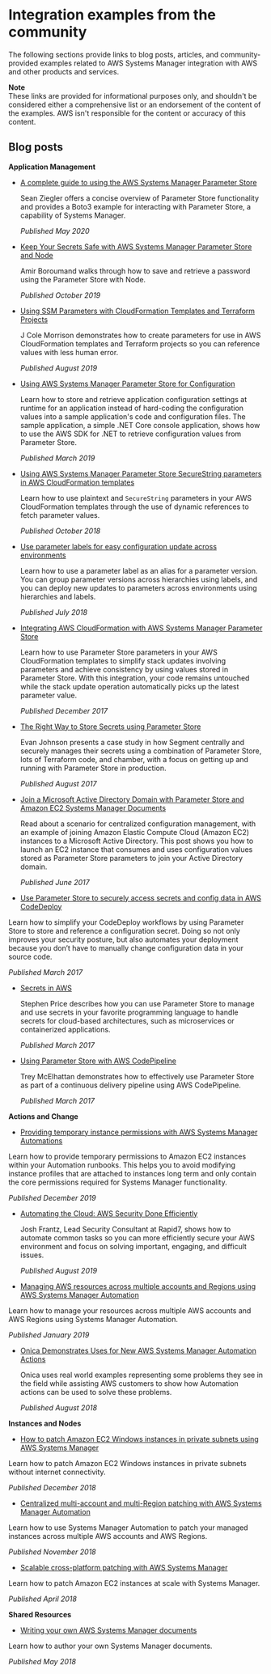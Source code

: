 # Integration examples from the community<a name="integrations-community"></a>

The following sections provide links to blog posts, articles, and community\-provided examples related to AWS Systems Manager integration with AWS and other products and services\.

**Note**  
These links are provided for informational purposes only, and shouldn't be considered either a comprehensive list or an endorsement of the content of the examples\. AWS isn't responsible for the content or accuracy of this content\. 

## Blog posts<a name="integrations-community-blogposts"></a>

**Application Management**
+ [A complete guide to using the AWS Systems Manager Parameter Store](https://seanjziegler.com/a-complete-guide-to-using-the-aws-systems-manager-parameter-store/)

  Sean Ziegler offers a concise overview of Parameter Store functionality and provides a Boto3 example for interacting with Parameter Store, a capability of Systems Manager\.

  *Published May 2020*
+ [Keep Your Secrets Safe with AWS Systems Manager Parameter Store and Node](https://www.codebyamir.com/blog/keep-your-secrets-safe-with-aws-systems-manager-parameter-store-and-nodejs)

  Amir Boroumand walks through how to save and retrieve a password using the Parameter Store with Node\.

  *Published October 2019*
+ [Using SSM Parameters with CloudFormation Templates and Terraform Projects](https://start.jcolemorrison.com/using-ssm-parameters-with-cloudformation-templates-and-terraform-projects/)

  J Cole Morrison demonstrates how to create parameters for use in AWS CloudFormation templates and Terraform projects so you can reference values with less human error\.

  *Published August 2019*
+ [Using AWS Systems Manager Parameter Store for Configuration](https://github.com/aws-samples/aws-net-guides/tree/master/Communications/ParameterStore-Example)

  Learn how to store and retrieve application configuration settings at runtime for an application instead of hard\-coding the configuration values into a sample application's code and configuration files\. The sample application, a simple \.NET Core console application, shows how to use the AWS SDK for \.NET to retrieve configuration values from Parameter Store\.

  *Published March 2019*
+ [Using AWS Systems Manager Parameter Store SecureString parameters in AWS CloudFormation templates](http://aws.amazon.com/blogs/mt/using-aws-systems-manager-parameter-store-secure-string-parameters-in-aws-cloudformation-templates/)

  Learn how to use plaintext and `SecureString` parameters in your AWS CloudFormation templates through the use of dynamic references to fetch parameter values\.

  *Published October 2018*
+ [Use parameter labels for easy configuration update across environments](http://aws.amazon.com/blogs/mt/use-parameter-labels-for-easy-configuration-update-across-environments/)

  Learn how to use a parameter label as an alias for a parameter version\. You can group parameter versions across hierarchies using labels, and you can deploy new updates to parameters across environments using hierarchies and labels\.

  *Published July 2018*
+ [Integrating AWS CloudFormation with AWS Systems Manager Parameter Store](http://aws.amazon.com/blogs/mt/integrating-aws-cloudformation-with-aws-systems-manager-parameter-store/)

  Learn how to use Parameter Store parameters in your AWS CloudFormation templates to simplify stack updates involving parameters and achieve consistency by using values stored in Parameter Store\. With this integration, your code remains untouched while the stack update operation automatically picks up the latest parameter value\.

  *Published December 2017*
+ [The Right Way to Store Secrets using Parameter Store](http://aws.amazon.com/blogs/mt/the-right-way-to-store-secrets-using-parameter-store/)

  Evan Johnson presents a case study in how Segment centrally and securely manages their secrets using a combination of Parameter Store, lots of Terraform code, and chamber, with a focus on getting up and running with Parameter Store in production\.

  *Published August 2017*
+ [Join a Microsoft Active Directory Domain with Parameter Store and Amazon EC2 Systems Manager Documents](http://aws.amazon.com/blogs/mt/join-a-microsoft-active-directory-domain-with-parameter-store-and-amazon-ec2-systems-manager-documents/)

  Read about a scenario for centralized configuration management, with an example of joining Amazon Elastic Compute Cloud \(Amazon EC2\) instances to a Microsoft Active Directory\. This post shows you how to launch an EC2 instance that consumes and uses configuration values stored as Parameter Store parameters to join your Active Directory domain\.

  *Published June 2017*
+  [Use Parameter Store to securely access secrets and config data in AWS CodeDeploy](http://aws.amazon.com/blogs/mt/use-parameter-store-to-securely-access-secrets-and-config-data-in-aws-codedeploy/) 

  Learn how to simplify your CodeDeploy workflows by using Parameter Store to store and reference a configuration secret\. Doing so not only improves your security posture, but also automates your deployment because you don’t have to manually change configuration data in your source code\.

  *Published March 2017*
+ [Secrets in AWS](https://stp5.net/blog/post/secrets-in-aws/)

  Stephen Price describes how you can use Parameter Store to manage and use secrets in your favorite programming language to handle secrets for cloud\-based architectures, such as microservices or containerized applications\.

  *Published March 2017*
+ [Using Parameter Store with AWS CodePipeline](https://stelligent.com/2017/03/09/using-parameter-store-with-aws-codepipeline/)

  Trey McElhattan demonstrates how to effectively use Parameter Store as part of a continuous delivery pipeline using AWS CodePipeline\. 

  *Published March 2017*

**Actions and Change**
+  [Providing temporary instance permissions with AWS Systems Manager Automations](http://aws.amazon.com/blogs/mt/providing-temporary-instance-permissions-with-aws-systems-manager-automations/) 

  Learn how to provide temporary permissions to Amazon EC2 instances within your Automation runbooks\. This helps you to avoid modifying instance profiles that are attached to instances long term and only contain the core permissions required for Systems Manager functionality\.

  *Published December 2019*
+ [Automating the Cloud: AWS Security Done Efficiently](https://blog.rapid7.com/2019/08/19/automating-the-cloud-aws-security-done-efficiently/)

  Josh Frantz, Lead Security Consultant at Rapid7, shows how to automate common tasks so you can more efficiently secure your AWS environment and focus on solving important, engaging, and difficult issues\.

  *Published August 2019*
+  [Managing AWS resources across multiple accounts and Regions using AWS Systems Manager Automation](http://aws.amazon.com/blogs/mt/managing-aws-resources-across-multiple-accounts-and-regions-using-aws-systems-manager-automation/) 

  Learn how to manage your resources across multiple AWS accounts and AWS Regions using Systems Manager Automation\.

  *Published January 2019*
+ [Onica Demonstrates Uses for New AWS Systems Manager Automation Actions](https://onica.com/blog/devops/aws-blog-on-demonstrating-uses-for-new-aws-systems-manager-automation-by-onica/)

  Onica uses real world examples representing some problems they see in the field while assisting AWS customers to show how Automation actions can be used to solve these problems\.

  *Published August 2018*

**Instances and Nodes**
+  [How to patch Amazon EC2 Windows instances in private subnets using AWS Systems Manager](http://aws.amazon.com/blogs/mt/how-to-patch-windows-ec2-instances-in-private-subnets-using-aws-systems-manager/) 

  Learn how to patch Amazon EC2 Windows instances in private subnets without internet connectivity\.

  *Published December 2018*
+  [Centralized multi\-account and multi\-Region patching with AWS Systems Manager Automation](http://aws.amazon.com/blogs/mt/centralized-multi-account-and-multi-region-patching-with-aws-systems-manager-automation/) 

  Learn how to use Systems Manager Automation to patch your managed instances across multiple AWS accounts and AWS Regions\.

  *Published November 2018*
+  [Scalable cross\-platform patching with AWS Systems Manager](http://aws.amazon.com/blogs/mt/scalable-cross-platform-patching-with-aws-systems-manager/) 

  Learn how to patch Amazon EC2 instances at scale with Systems Manager\.

  *Published April 2018*

**Shared Resources**
+  [Writing your own AWS Systems Manager documents](http://aws.amazon.com/blogs/mt/writing-your-own-aws-systems-manager-documents/) 

  Learn how to author your own Systems Manager documents\.

  *Published May 2018*
